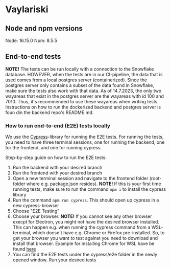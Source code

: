 # Vaylariski

## Node and npm versions

Node: 16.15.0
Npm: 8.5.5

## End-to-end tests

**NOTE!** The tests can be run locally with a connection to the Snowflake database. HOWEVER, when the tests are in our CI-pipeline, the data that is used comes from a local postgres server (containerized). Since the postgres server only contains a subset of the data found in Snowflake, make sure the tests also work with that data.
As of 14.7.2023, the only two wayareas that exist in the postgres server are the wayareas with id 100 and 7010. Thus, it's recommended to use these wayareas when writing tests.
Instructions on how to run the dockerized backend and postgres server is foun din the backend repo's README.md.

### How to run end-to-end (E2E) tests locally

We use the [Cypress](https://docs.cypress.io/guides/overview/why-cypress)-library for running the E2E tests. For running the tests, you need to have three terminal sessions, one for running the backend, one for the frontend, and one for running cypress.

Step-by-step guide on how to run the E2E tests:

1. Run the backend with your desired branch
2. Run the frontend with your desired branch
3. Open a new terminal session and navigate to the frontend folder (root-folder where e.g. package.json resides). **NOTE!** If this is your first time running tests, make sure to run the command `npm i` to install the cypress library
4. Run the command `npm run cypress`. This should open up cypress in a new cypress-browser
5. Choose "E2E Testing"
6. Choose your browser. **NOTE!** If you cannot see any other browser execpt for Electron, you might not have the desired browser installed. This can happen e.g. when running the cypress command from a WSL-terminal, which doesn't have e.g. Chrome or Firefox pre-installed. So, to get your browser you want to test against you need to download and install that browser. Example for installing Chrome for WSL have be found [here](https://shouv.medium.com/how-to-run-cypress-on-wsl2-989b83795fb6)
7. You can find the E2E tests under the cypress/e2e folder in the newly opened window. Run your desired tests
